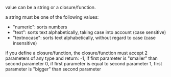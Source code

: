 
value can be a string or a closure/function.
		
a string must be one of the following values:
- "numeric": sorts numbers
- "text": sorts text alphabetically, taking case into account (case sensitive)
- "textnocase": sorts text alphabetically, without regard to case (case insensitive)

if you define a closure/function, the closure/function must accept 2 parameters of any type and return:
-1, if first parameter is "smaller" than second parameter
0, if first parameter is equal to second parameter
1, first parameter is "bigger" than second parameter

